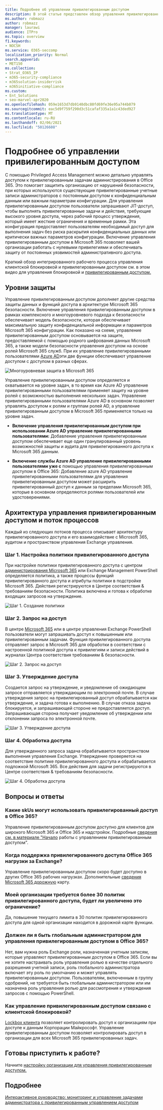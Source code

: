 ```yaml
---
title: Подробнее об управлении привилегированным доступом
description: В этой статье представлен обзор управления привилегированным доступом в Microsoft 365, в том числе ответы на часто задаваемые вопросы (часто задаваемые вопросы).
ms.author: robmazz
author: robmazz
manager: laurawi
audience: ITPro
ms.topic: overview
f1.keywords:
- NOCSH
ms.service: O365-seccomp
localization_priority: Normal
search.appverid:
- MET150
ms.collection:
- Strat_O365_IP
- m365-security-compliance
- m365solution-insiderrisk
- m365initiative-compliance
ms.custom:
- Ent_Solutions
- seo-marvel-apr2020
ms.openlocfilehash: 059e1653d7db9140dbc80fd69fe36e95a744b079
ms.sourcegitcommit: eac5d9f759f290d3c51cafaf335a1a1c43ded927
ms.translationtype: MT
ms.contentlocale: ru-RU
ms.lasthandoff: 02/06/2021
ms.locfileid: "50126608"
---
```

# <a name="learn-about-privileged-access-management"></a>Подробнее об управлении привилегированным доступом

С помощью Privileged Access Management можно детально управлять доступом к привилегированным задачам администрирования в Office 365. Это помогает защитить организацию от нарушений безопасности, при которых используются существующие привилегированные учетные записи администраторов с постоянным доступом к конфиденциальным данным или важным параметрам конфигурации. Для управления привилегированным доступом пользователи запрашивают JIT-доступ, чтобы выполнять привилегированные задачи и действия, требующие высокого уровня доступа, через рабочий процесс утверждения, который имеет жесткие ограничения и временные рамки. Эта конфигурация предоставляет пользователям необходимый доступ для выполнения задач без риска раскрытия конфиденциальных данных или критически важных параметров конфигурации. Включение управления привилегированным доступом в Microsoft 365 позволяет вашей организации работать с нулевыми привилегиями и обеспечивать защиту от постоянных уязвимостей административного доступа.

Краткий обзор интегрированного рабочего процесса управления клиентской блокировкой и привилегированным доступом см. в этом видео для управления блокировкой и [привилегированным доступом.](https://go.microsoft.com/fwlink/?linkid=2066800)

## <a name="layers-of-protection"></a>Уровни защиты

Управление привилегированным доступом дополняет другие средства защиты данных и функций доступа в архитектуре Microsoft 365 безопасности. Включение управления привилегированным доступом в рамках комплексного и многоуровневого подхода к безопасности обеспечивает модель безопасности, которая обеспечивает максимальную защиту конфиденциальной информации и параметров Microsoft 365 конфигурации. Как показано на схеме, управление привилегированным доступом основывается на защите, предоставляемой с помощью родного шифрования данных Microsoft 365, а также модели безопасности управления доступом на основе ролей Microsoft 365 служб. При их управление привилегированными пользователями [Azure AD](/azure/active-directory/active-directory-privileged-identity-management-configure)эти две функции обеспечивают управление доступом с доступом в разных сферах.

![Многоуровневая защита в Microsoft 365](../media/pam-layered-protection.png)

Управление привилегированным доступом определяется и  охватывается на уровне задач, в то время  как Azure AD управление привилегированными пользователями применяет защиту на уровне ролей с возможностью выполнения нескольких задач. Управление привилегированными пользователями Azure AD в основном позволяет управлять доступом к ролям и группам ролей AD, а управление привилегированным доступом в Microsoft 365 применяется только на уровне задач.

- **Включение управления привилегированным доступом при использовании Azure AD управление привилегированными пользователями:** Добавление управления привилегированным доступом обеспечивает еще один гранулированный уровень возможностей защиты и аудита для привилегированного доступа к Microsoft 365 данным.

- **Включение службы Azure AD управление привилегированными пользователями уже с** помощью управления привилегированным доступом в Office 365:  Добавление azure AD управление привилегированными пользователями для управления привилегированным доступом может расширить привилегированный доступ к данным за пределами Microsoft 365, которые в основном определяются ролями пользователей или удостоверениями.  

## <a name="privileged-access-management-architecture-and-process-flow"></a>Архитектура управления привилегированным доступом и поток процессов

Каждый из следующих потоков процесса описывает архитектуру привилегированного доступа и его взаимодействие с Microsoft 365, аудитом и пространством управления Exchange управления.

### <a name="step-1-configure-a-privileged-access-policy"></a>Шаг 1. Настройка политики привилегированного доступа

При настройке политики привилегированного доступа с центром [администрирования Microsoft 365](https://admin.microsoft.com) или Exchange Management PowerShell определяется политика, а также процессы функций привилегированного доступа и атрибуты политики в подстройке Microsoft 365. Действия регистрируются в Центре соответствия &amp; требованиям безопасности. Политика включена и готова к обработке входящих запросов на утверждение.

![Шаг 1. Создание политики](../media/pam-step1-policy-creation.jpg)

### <a name="step-2-access-request"></a>Шаг 2. Запрос на доступ

В центре [Microsoft 365](https://admin.microsoft.com) или в центре управления Exchange PowerShell пользователи могут запрашивать доступ к повышенным или привилегированным задачам. Функция привилегированного доступа отправляет запрос в Microsoft 365 для обработки в соответствии с настроенной политикой доступа к привилегиям и записи действий в журналах Центра соответствия требованиям &amp; безопасности.

![Шаг 2. Запрос на доступ](../media/pam-step2-access-request.jpg)

### <a name="step-3-access-approval"></a>Шаг 3. Утверждение доступа

Создается запрос на утверждение, и уведомление об ожидающем запросе отправляется утверждающим по электронной почте. В случае утверждения запрос на привилегированный доступ обрабатывается как утверждение, и задача готова к выполнению. В случае отказа задача блокируется, и запрашивающей стороне не предоставляется доступ. Запрашивающая сторона получает уведомление об утверждении или отклонении запроса по электронной почте.

![Шаг 3. Утверждение доступа](../media/pam-step3-access-approval.jpg)

### <a name="step-4-access-processing"></a>Шаг 4. Обработка доступа

Для утвержденного запроса задача обрабатывается пространством выполнения управления Exchange. Утверждение проверяется на соответствие политике привилегированного доступа и обрабатывается подложкой Microsoft 365. Все действия для задачи регистрируются в Центре соответствия &amp; требованиям безопасности.

![Шаг 4. Обработка доступа](../media/pam-step4-access-processing.jpg)

## <a name="frequently-asked-questions"></a>Вопросы и ответы

### <a name="what-skus-can-use-privileged-access-in-office-365"></a>Какие skUs могут использовать привилегированный доступ в Office 365?

Управление привилегированным доступом доступно для клиентов для широкого Microsoft 365 и Office 365 и надстройок. Подробные [сведения см. в материале "Начало](privileged-access-management-configuration.md) работы с управлением привилегированным доступом".

### <a name="when-will-privileged-access-support-office-365-workloads-beyond-exchange"></a>Когда поддержка привилегированного доступа Office 365 нагрузки за Exchange?

Управление привилегированным доступом скоро будет доступно в других Office 365 рабочих нагрузках. Дополнительные [сведения Microsoft 365 дорожную](https://www.microsoft.com/microsoft-365/roadmap) карту.

### <a name="my-organization-needs-more-than-30-privileged-access-policies-will-this-limit-be-increased"></a>Моей организации требуется более 30 политик привилегированного доступа, будет ли увеличено это ограничение?

Да, повышение текущего лимита в 30 политик привилегированного доступа для одной организации находится в дорожной карте функции.

### <a name="do-i-need-to-be-a-global-admin-to-manage-privileged-access-in-office-365"></a>Должен ли я быть глобальным администратором для управления привилегированным доступом в Office 365?

Нет, вам нужна роль Exchange роли, назначенная учетным записям, которые управляют привилегированным доступом в Office 365. Если вы не хотите настраивать роль управления ролью в качестве отдельного разрешения учетной записи, роль глобального администратора включает эту роль по умолчанию и может управлять привилегированным доступом. Пользователям, включенным в группу одобрений, не требуется быть глобальным администратором или им назначена роль управления ролью для рассмотрения и утверждения запросов с помощью PowerShell.

### <a name="how-is-privileged-access-management-related-to-customer-lockbox"></a>Как управление привилегированным доступом связано с клиентской блокировкой?

[Lockbox клиента](/office365/admin/manage/customer-lockbox-requests) позволяет контролировать доступ к организациям при доступе к данным Корпорации Майкрософт. Управление привилегированным доступом позволяет контролировать доступ в организации для всех Microsoft 365 привилегированных задач.

## <a name="ready-to-get-started"></a>Готовы приступить к работе?

Начните [настройку организации для управления привилегированным доступом.](privileged-access-management-configuration.md)

## <a name="learn-more"></a>Подробнее

[Интерактивное руководство: мониторинг и управление задачами администратора с привилегированным управлением доступом](https://content.cloudguides.com/guides/Privileged%20Access%20Management)
